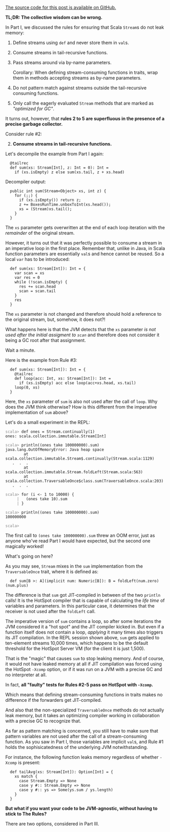 [The source code for this post is available on GitHub.](https://github.com/dmitryleskov/stream-hygiene/tree/master/src/streamhygiene/part2)

**TL;DR: The collective wisdom can be wrong.**

In Part I, we discussed the rules for ensuring that Scala `Stream`s do not 
leak memory:

1.  Define streams using `def` and never store them in `val`s.

2.  Consume streams in tail-recursive functions.

3.  Pass streams around via by-name parameters.

    Corollary: When defining stream-consuming functions in traits,
    wrap them in methods accepting streams as by-name parameters.

4.  Do not pattern match against streams outside the tail-recursive consuming functions.

5.  Only call the eagerly evaluated `Stream` methods that are marked as *"optimized for GC"*.

It turns out, however, that **rules 2 to 5 are superfluous in the 
presence of a precise garbage collector.**

Consider rule #2:

2.  **Consume streams in tail-recursive functions.**

Let's decompile the example from Part I again:

      @tailrec
      def sum(xs: Stream[Int], z: Int = 0): Int = 
        if (xs.isEmpty) z else sum(xs.tail, z + xs.head)

Decompiler output:

      public int sum(Stream<Object> xs, int z) {
        for (;;) {
          if (xs.isEmpty()) return z;
          z += BoxesRunTime.unboxToInt(xs.head());
          xs = (Stream)xs.tail();
        }
      }

The `xs` parameter gets overwritten at the end of each loop iteration
with the *remainder* of the original stream.

However, it turns out that it was perfectly possible to consume a stream 
in an imperative loop in the first place. Remember that, unlike in Java,
in Scala function parameters are essentially `val`s and hence cannot be 
reused. So a local `var` has to be introduced:

      def sum(xs: Stream[Int]): Int = {
        var scan = xs
        var res = 0
        while (!scan.isEmpty) {
          res += scan.head
          scan = scan.tail
        }
        res
      }

The `xs` parameter is not changed and therefore should hold a reference 
to the original stream, but, somehow, it does not?!

What happens here is that the JVM detects that the `xs` parameter
*is not used after the initial assigment to `scan`* and therefore 
does not consider it being a GC root after that assignment.

Wait a minute. 

Here is the example from Rule #3:

      def sum(xs: Stream[Int]): Int = {
        @tailrec
        def loop(acc: Int, xs: Stream[Int]): Int =
          if (xs.isEmpty) acc else loop(acc+xs.head, xs.tail)
        loop(0, xs)
      }

Here, the `xs` parameter of `sum` is also not used after the call of `loop`. 
Why does the JVM think otherwise?
How is this different from the imperative implementation of `sum` above? 

Let's do a small experiment in the REPL:

<pre><code><span style="color: #888">scala></span> def ones = Stream.continually(1)
ones: scala.collection.immutable.Stream[Int]

<span style="color: #888">scala></span> println((ones take 100000000).sum)
java.lang.OutOfMemoryError: Java heap space
        at scala.collection.immutable.Stream$.continually(Stream.scala:1129)
   .  .  .
        at scala.collection.immutable.Stream.foldLeft(Stream.scala:563)
        at scala.collection.TraversableOnce$class.sum(TraversableOnce.scala:203)
   .  .  .

<span style="color: #888">scala></span> for (i <- 1 to 10000) {
<span style="color: #888">     |</span>   (ones take 10).sum
<span style="color: #888">     |</span> }

<span style="color: #888">scala></span> println((ones take 100000000).sum)
100000000

<span style="color: #888">scala></span>
</code></pre>

The first call to `(ones take 100000000).sum` threw an OOM error, 
just as anyone who've read Part I would have expected, but the second 
one magically worked!

What's going on here?

As you may see, `Stream` mixes in the `sum` implementation from the 
`TraversableOnce` trait, where it is defined as:

      def sum[B >: A](implicit num: Numeric[B]): B = foldLeft(num.zero)(num.plus)

The difference is that `sum` got JIT-compiled in between of the two `println`
calls! 
It is the HotSpot compiler that is capable of calculating the *life time* of 
variables and parameters. In this particular case, it determines that the 
receiver is not used after the `foldLeft` call.

The imperative version of `sum` contains a loop, so after some iterations
the JVM considered it a "hot spot" and the JIT compiler kicked in.
But even if a function itself does not contain a loop, *applying* it many times 
also triggers its JIT compilation.
In the REPL session shown above, `sum` gets applied to ten-element streams
10,000 times, which happens to be the default threshold for the HotSpot Server VM 
(for the client it is just 1,500). 

That is the "magic" that causes `sum` to stop leaking memory.
And of course, it would not have leaked memory at all if JIT compilation 
was forced using the HotSpot `-Xcomp` option, or if it was run on a JVM 
with a precise GC and no interpreter at all.

In fact, **all "faulty" tests for Rules #2-5 pass on HotSpot with `-Xcomp`.**

Which means that defining stream-consuming functions in traits 
makes no difference if the forwarders get JIT-compiled.

And also that the non-specialized `TraversableOnce` methods 
do not actually leak memory, but it takes an optimizing compiler 
working in collaboration with a precise GC to recognize that.

As far as pattern matching is concerned, you still have to make sure
that pattern variables are not used after the call 
of a stream-consuming function. As you saw in Part I, those
variables are implicit `val`s, and Rule #1 holds the sophisicatedness
of the underlying JVM notwithstanding.

For instance, the following function 
leaks memory regardless of whether `-Xcomp` is present:

      def tailAvg(xs: Stream[Int]): Option[Int] = {
        xs match {
          case Stream.Empty => None
          case y #:: Stream.Empty => None
          case y #:: ys => Some(ys.sum / ys.length)
        }
      }

**But what if you want your code to be JVM-agnostic, without 
having to stick to The Rules?**

There are two options, considered in Part III.
